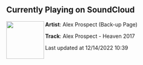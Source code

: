 ## Currently Playing on SoundCloud

[<img align="left" width="100" src="https://i1.sndcdn.com/artworks-000218350534-jivt7o-t500x500.jpg">](https://soundcloud.com/alexprospectbackup/alex-prospect-heaven-2017)

**Artist**: Alex Prospect (Back-up Page) 

**Track**: Alex Prospect - Heaven 2017

Last updated at 12/14/2022 10:39
